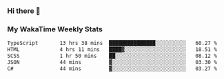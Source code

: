 ### Hi there 👋

<!--
**royschrauwen/royschrauwen** is a ✨ _special_ ✨ repository because its `README.md` (this file) appears on your GitHub profile.

Here are some ideas to get you started:

- 🔭 I’m currently working on ...
- 🌱 I’m currently learning ...
- 👯 I’m looking to collaborate on ...
- 🤔 I’m looking for help with ...
- 💬 Ask me about ...
- 📫 How to reach me: ...
- 😄 Pronouns: ...
- ⚡ Fun fact: ...
-->


### My WakaTime Weekly Stats
<!--START_SECTION:waka-->

```txt
TypeScript       13 hrs 38 mins  ███████████████░░░░░░░░░░   60.27 %
HTML             4 hrs 11 mins   ████▓░░░░░░░░░░░░░░░░░░░░   18.51 %
SCSS             1 hr 50 mins    ██░░░░░░░░░░░░░░░░░░░░░░░   08.12 %
JSON             44 mins         ▓░░░░░░░░░░░░░░░░░░░░░░░░   03.30 %
C#               44 mins         ▓░░░░░░░░░░░░░░░░░░░░░░░░   03.27 %
```

<!--END_SECTION:waka-->
